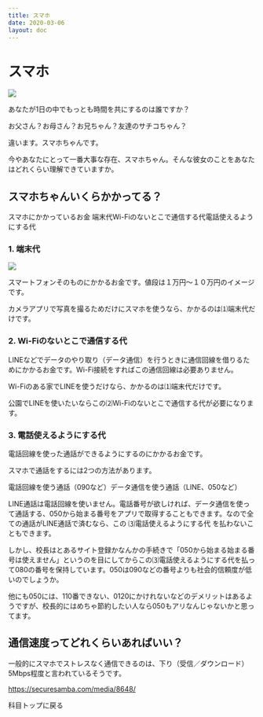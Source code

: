 ```yaml
---
title: スマホ
date: 2020-03-06
layout: doc
---
```


# スマホ

![](https://chankuwa.com/wp-content/uploads/2020/03/smaho.png)

あなたが1日の中でもっとも時間を共にするのは誰ですか？

お父さん？お母さん？お兄ちゃん？友達のサチコちゃん？

違います。スマホちゃんです。

今やあなたにとって一番大事な存在、スマホちゃん。そんな彼女のことをあなたはどれくらい理解できていますか。

## スマホちゃんいくらかかってる？

スマホにかかっているお金
端末代Wi-Fiのないとこで通信する代電話使えるようにする代

### 1. 端末代

![](https://chankuwa.com/wp-content/uploads/2020/03/smaho.png)

スマートフォンそのものにかかるお金です。値段は１万円〜１０万円のイメージです。

カメラアプリで写真を撮るためだけにスマホを使うなら、かかるのは⑴端末代だけです。

### 2. Wi-Fiのないとこで通信する代

LINEなどでデータのやり取り（データ通信）を行うときに通信回線を借りるためにかかるお金です。Wi-Fi接続をすればこの通信回線は必要ありません。

Wi-Fiのある家でLINEを使うだけなら、かかるのは⑴端末代だけです。

公園でLINEを使いたいならこの⑵Wi-Fiのないとこで通信する代が必要になります。

### 3. 電話使えるようにする代

電話回線を使った通話ができるようにするのにかかるお金です。

スマホで通話をするには2つの方法があります。

電話回線を使う通話（090など）データ通信を使う通話（LINE、050など）

LINE通話は電話回線を使いません。電話番号が欲しければ、データ通信を使って通話する、050から始まる番号をアプリで取得することもできます。なので全ての通話がLINE通話で済むなら、この ⑶電話使えるようにする代 を払わないこともできます。

しかし、校長はとあるサイト登録かなんかの手続きで「050から始まる始まる番号は使えません」というのを目にしてからこの⑶電話使えるようにする代を払って080の番号を保持しています。050は090などの番号よりも社会的信頼度が低いのでしょうか。

他にも050には、110番できない、0120にかけれないなどのデメリットはあるようですが、校長的にはめちゃ節約したい人なら050もアリなんじゃないかと思ってます。

## 通信速度ってどれくらいあればいい？

一般的にスマホでストレスなく通信できるのは、下り（受信／ダウンロード）5Mbps程度と言われているそうです。

https://securesamba.com/media/8648/

科目トップに戻る